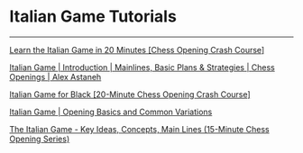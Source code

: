﻿# Italian Game Tutorials

---

[Learn the Italian Game in 20 Minutes \[Chess Opening Crash Course\]](https://www.youtube.com/watch?v=MhNs8GLo894)

[Italian Game \| Introduction \| Mainlines, Basic Plans & Strategies \| Chess Openings \| Alex Astaneh](https://www.youtube.com/watch?v=3w9-KWUL7k4)

[Italian Game for Black \[20-Minute Chess Opening Crash Course\]](https://www.youtube.com/watch?v=9vPtMI01LYA)

[Italian Game \| Opening Basics and Common Variations](https://www.youtube.com/watch?v=dP4qtaUAhWM)

[The Italian Game - Key Ideas, Concepts, Main Lines \(15-Minute Chess Opening Series\)](https://www.youtube.com/watch?v=0g0mrGTGe-E)

